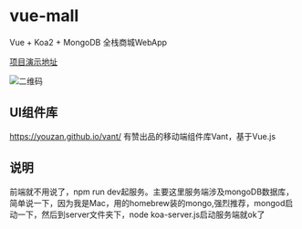 # vue-mall
Vue + Koa2 + MongoDB 全栈商城WebApp

[项目演示地址](http://118.25.18.233/market/)

![二维码](https://qr.api.cli.im/qr?data=http%253A%252F%252F118.25.18.233%252Fmarket&level=H&transparent=false&bgcolor=%23ffffff&forecolor=%23000000&blockpixel=12&marginblock=1&logourl=&size=260&kid=cliim&key=50cf4bd5fc57e56b823ce31183b92e81)


## UI组件库
https://youzan.github.io/vant/ 有赞出品的移动端组件库Vant，基于Vue.js

## 说明
前端就不用说了，npm run dev起服务。主要这里服务端涉及mongoDB数据库，简单说一下，因为我是Mac，用的homebrew装的mongo,强烈推荐，mongod启动一下，然后到server文件夹下，node koa-server.js启动服务端就ok了


